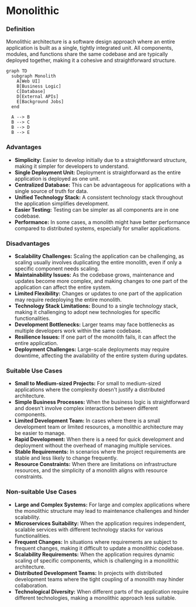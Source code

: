 # Monolithic

### Definition

Monolithic architecture is a software design approach where an entire application is built as a single, tightly integrated unit. All components, modules, and functions share the same codebase and are typically deployed together, making it a cohesive and straightforward structure.

```mermaid fullWidth="true"
graph TD
  subgraph Monolith
    A[Web UI]
    B[Business Logic]
    C[Database]
    D[External APIs]
    E[Background Jobs]
  end

  A --> B
  B --> C
  B --> D
  B --> E
```

### Advantages

* **Simplicity:** Easier to develop initially due to a straightforward structure, making it simpler for developers to understand.
* **Single Deployment Unit:** Deployment is straightforward as the entire application is deployed as one unit.
* **Centralized Database:** This can be advantageous for applications with a single source of truth for data.
* **Unified Technology Stack:** A consistent technology stack throughout the application simplifies development.
* **Easier Testing:** Testing can be simpler as all components are in one codebase.
* **Performance:** In some cases, a monolith might have better performance compared to distributed systems, especially for smaller applications.

### Disadvantages

* **Scalability Challenges:** Scaling the application can be challenging, as scaling usually involves duplicating the entire monolith, even if only a specific component needs scaling.
* **Maintainability Issues:** As the codebase grows, maintenance and updates become more complex, and making changes to one part of the application can affect the entire system.
* **Limited Flexibility:** Changes or updates to one part of the application may require redeploying the entire monolith.
* **Technology Stack Limitations:** Bound to a single technology stack, making it challenging to adopt new technologies for specific functionalities.
* **Development Bottlenecks:** Larger teams may face bottlenecks as multiple developers work within the same codebase.
* **Resilience Issues:** If one part of the monolith fails, it can affect the entire application.
* **Deployment Challenges:** Large-scale deployments may require downtime, affecting the availability of the entire system during updates.

### **Suitable Use Cases**

* **Small to Medium-sized Projects:** For small to medium-sized applications where the complexity doesn't justify a distributed architecture.
* **Simple Business Processes:** When the business logic is straightforward and doesn't involve complex interactions between different components.
* **Limited Development Team:** In cases where there is a small development team or limited resources, a monolithic architecture may be easier to manage.
* **Rapid Development:** When there is a need for quick development and deployment without the overhead of managing multiple services.
* **Stable Requirements:** In scenarios where the project requirements are stable and less likely to change frequently.
* **Resource Constraints:** When there are limitations on infrastructure resources, and the simplicity of a monolith aligns with resource constraints.

### **Non-suitable Use Cases**

* **Large and Complex Systems:** For large and complex applications where the monolithic structure may lead to maintenance challenges and hinder scalability.
* **Microservices Suitability:** When the application requires independent, scalable services with different technology stacks for various functionalities.
* **Frequent Changes:** In situations where requirements are subject to frequent changes, making it difficult to update a monolithic codebase.
* **Scalability Requirements:** When the application requires dynamic scaling of specific components, which is challenging in a monolithic architecture.
* **Distributed Development Teams:** In projects with distributed development teams where the tight coupling of a monolith may hinder collaboration.
* **Technological Diversity:** When different parts of the application require different technologies, making a monolithic approach less suitable.
